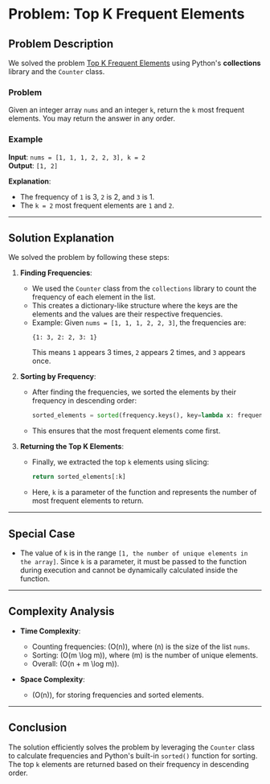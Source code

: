 
# Problem: Top K Frequent Elements

## Problem Description

We solved the problem [Top K Frequent Elements](https://leetcode.com/problems/top-k-frequent-elements/description/) using Python's **collections** library and the `Counter` class.

### Problem

Given an integer array `nums` and an integer `k`, return the `k` most frequent elements. You may return the answer in any order.

### Example

**Input**: `nums = [1, 1, 1, 2, 2, 3], k = 2`  
**Output**: `[1, 2]`  

**Explanation**:  
- The frequency of `1` is 3, `2` is 2, and `3` is 1.  
- The `k = 2` most frequent elements are `1` and `2`.

---

## Solution Explanation

We solved the problem by following these steps:

1. **Finding Frequencies**:
   - We used the `Counter` class from the `collections` library to count the frequency of each element in the list.
   - This creates a dictionary-like structure where the keys are the elements and the values are their respective frequencies.
   - Example: Given `nums = [1, 1, 1, 2, 2, 3]`, the frequencies are:
     ```
     {1: 3, 2: 2, 3: 1}
     ```
     This means `1` appears 3 times, `2` appears 2 times, and `3` appears once.

2. **Sorting by Frequency**:
   - After finding the frequencies, we sorted the elements by their frequency in descending order:
     ```python
     sorted_elements = sorted(frequency.keys(), key=lambda x: frequency[x], reverse=True)
     ```
   - This ensures that the most frequent elements come first.

3. **Returning the Top K Elements**:
   - Finally, we extracted the top `k` elements using slicing:
     ```python
     return sorted_elements[:k]
     ```
   - Here, `k` is a parameter of the function and represents the number of most frequent elements to return.

---

## Special Case

- The value of `k` is in the range `[1, the number of unique elements in the array]`. Since `k` is a parameter, it must be passed to the function during execution and cannot be dynamically calculated inside the function.

---

## Complexity Analysis

- **Time Complexity**:  
  - Counting frequencies: \(O(n)\), where \(n\) is the size of the list `nums`.
  - Sorting: \(O(m \log m)\), where \(m\) is the number of unique elements.
  - Overall: \(O(n + m \log m)\).

- **Space Complexity**:  
  - \(O(n)\), for storing frequencies and sorted elements.

---

## Conclusion

The solution efficiently solves the problem by leveraging the `Counter` class to calculate frequencies and Python's built-in `sorted()` function for sorting. The top `k` elements are returned based on their frequency in descending order.
